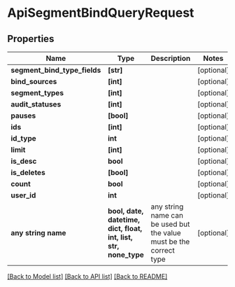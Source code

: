 # ApiSegmentBindQueryRequest


## Properties
Name | Type | Description | Notes
------------ | ------------- | ------------- | -------------
**segment_bind_type_fields** | **[str]** |  | [optional] 
**bind_sources** | **[int]** |  | [optional] 
**segment_types** | **[int]** |  | [optional] 
**audit_statuses** | **[int]** |  | [optional] 
**pauses** | **[bool]** |  | [optional] 
**ids** | **[int]** |  | [optional] 
**id_type** | **int** |  | [optional] 
**limit** | **[int]** |  | [optional] 
**is_desc** | **bool** |  | [optional] 
**is_deletes** | **[bool]** |  | [optional] 
**count** | **bool** |  | [optional] 
**user_id** | **int** |  | [optional] 
**any string name** | **bool, date, datetime, dict, float, int, list, str, none_type** | any string name can be used but the value must be the correct type | [optional]

[[Back to Model list]](../README.md#documentation-for-models) [[Back to API list]](../README.md#documentation-for-api-endpoints) [[Back to README]](../README.md)


